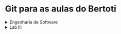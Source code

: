 # Git para as aulas do Bertoti<br>
<details>
<summary>Engenharia de Software</summary>
<details>
<summary>ATIVIDADE 1</summary>

### Texto: O que é Engenharia de Software?

Within Google, we sometimes say, “Software engineering is programming integrated over time.” Programming is certainly a significant part of software : engineering after all, programming is how you generate new software in the first place. If you accept this distinction, it also becomes clear that we might need to delineate between programming tasks (development) and software engineering tasks (development, modification, maintenance). The addition of time adds an important new dimension to programming. Cubes aren’t squares, distance isn’t velocity. Software engineering isn’t programming.

We see three critical differences between programming and software engineering: time, scale, and the trade-offs at play. On a software engineering project, engineers need to be more concerned with the passage of time and the eventual need for change. In a software engineering organization, we need to be more concerned about scale and efficiency, both for the software we produce as well as for the organization that is producing it. Finally, as software engineers, we are asked to make more complex decisions with higher-stakes outcomes, often based on imprecise estimates of time and growth.

### Comentário: 
* O texto destaca que a engenharia de software difere da programação em três aspectos cruciais: tempo, escala e trade-offs. Tempo envolve planejar para a manutenção e evolução futura do software. Escala refere-se à necessidade de desenvolver sistemas que possam crescer e lidar com grandes volumes de usuários e dados. Trade-offs são as decisões complexas que os engenheiros de software precisam tomar, equilibrando fatores como desempenho e manutenibilidade. Essas diferenças mostram como a engenharia de software é uma prática mais abrangente e estratégica.

### O que é engenharia de software?
R: Engenharia de software é uma disciplina da engenharia que se concentra na aplicação de princípios, métodos e ferramentas para projetar, desenvolver, testar, manter e gerenciar sistemas de software complexos. Ela abrange todo o ciclo de vida do software, desde a concepção inicial até a desativação, com o objetivo de criar software de alta qualidade, eficiente, seguro e escalável. A engenharia de software busca resolver problemas práticos e atender às necessidades dos usuários e das organizações, utilizando abordagens sistemáticas e disciplinadas

</details>

<details>

<summary>ATIVIDADE 2</summary>

### De 3 exemplos de trade-off em softwares e explicá-los.

1. Entre otimização de desempenho e consumo de recursos: Muitas vezes é necessário fazer um trade off entre a melhoria no desempenho do programa e o aumento no consumo de recursos do sistema. Por exemplo, aumentar o número de threads em um programa pode melhorar a velocidade de processamento, mas também pode aumentar o uso de memória e CPU.

2. Entre segurança e usabilidade: Implementar medidas de segurança mais rigorosas e manter a facilidade de uso para os usuários. Por exemplo, exigir senhas complexas e autenticação de dois fatores pode aumentar a segurança de um sistema, mas também pode tornar o processo de login mais complicado para os usuários.

3. Entre rapidez no desenvolvimento e qualidade do código: Por vezes, é necessário escolher entre desenvolver um software rapidamente para atender a prazos apertados ou dedicar mais tempo para escrever um código mais limpo e de melhor qualidade. A pressa pode resultar em possíveis bugs e problemas de manutenção no futuro, enquanto a qualidade pode levar mais tempo para ser alcançada.
</details>


<details>

<summary>ATIVIDADE 3</summary>

### Um exemplo de cada arquitetura e justifique.

##### Arquitetura em Camadas: Simplicidade e Escalabilidade
![img_1.png](img_1.png)  
* A arquitetura em camadas é um estilo de design de software que divide um aplicativo em camadas distintas. Cada camada é responsável por uma função específica e se comunica com as outras camadas por meio de interfaces bem definidas. Esse estilo de arquitetura é frequentemente usado para aplicativos que precisam ser fáceis de usar e manter.

- A arquitetura em camadas promove a simplicidade de várias maneiras:

    - Modularidade: As camadas são módulos independentes que podem ser desenvolvidos, testados e implantados separadamente. Isso facilita o gerenciamento e a manutenção do código-base.
Separação de preocupações: Cada camada é responsável por uma função específica, o que facilita o entendimento do código e torna mais fácil para os desenvolvedores se concentrarem em uma área específica.
Reutilização: As camadas podem ser reutilizadas em diferentes aplicativos, o que pode reduzir o tempo e o custo de desenvolvimento.

- A arquitetura em camadas pode ser escalonada de várias maneiras:

    - Escalabilidade horizontal: Camadas adicionais podem ser adicionadas para aumentar a capacidade do sistema. Por exemplo, uma camada de cache pode ser adicionada para reduzir o tempo de resposta do sistema.
Escalabilidade vertical: Os recursos das camadas existentes podem ser aumentados. Por exemplo, o hardware ou software de um servidor pode ser atualizado para aumentar seu desempenho.

#### Arquitetura de Pipeline: Simplicidade e Escalabilidade
![img_2.png](img_2.png)

- A arquitetura de pipeline é um estilo de design de software que divide uma tarefa em etapas menores e sequenciais, que são executadas em paralelo. Essa abordagem visa melhorar o desempenho e a eficiência do sistema, reduzindo o tempo de espera e aumentando a taxa de transferência.
- A arquitetura de pipeline é considerada um estilo simples por vários motivos:
  - Modularidade: O sistema é dividido em módulos independentes e interconectados, facilitando o desenvolvimento, a manutenção e a testabilidade.
  Clareza: O fluxo de dados e o comportamento do sistema são fáceis de entender e visualizar, pois as etapas são bem definidas e sequenciais.
  Predictabilidade: O comportamento do sistema é previsível, pois as etapas são executadas em uma ordem predefinida.
- A arquitetura de pipeline também é considerada escalável por vários motivos:
  - Paralelismo: As etapas do pipeline podem ser executadas em paralelo, aproveitando recursos de hardware e software disponíveis.
    Adição de etapas: Novas etapas podem ser facilmente adicionadas ao pipeline para atender a novos requisitos funcionais.
    Replicação: O pipeline pode ser replicado em vários servidores para aumentar a capacidade de processamento.

#### Arquitetura Microkernel: Overall Cost e Elasticity
![img_3.png](img_3.png)
* A arquitetura microkernel é um tipo de design de software que separa o núcleo do sistema operacional em um pequeno conjunto de serviços essenciais e os demais componentes em processos separados. Essa abordagem visa melhorar a modularidade, a portabilidade e a segurança do sistema.
- A arquitetura microkernel é considerada uma opção de baixo custo por vários motivos:
  - Simplicidade: O núcleo do sistema é pequeno e simples, o que reduz o custo de desenvolvimento e manutenção.
    Modularidade: Os componentes do sistema são independentes e podem ser facilmente substituídos ou atualizados, o que reduz o custo de upgrades.
    Portabilidade: O núcleo do sistema pode ser facilmente portado para diferentes plataformas de hardware, o que reduz o custo de desenvolvimento para diferentes ambientes.
- A arquitetura microkernel também é considerada elástica por vários motivos:
  - Escalabilidade: O sistema pode ser facilmente escalado adicionando ou removendo recursos de hardware, como CPUs e memória.
    Disponibilidade: Os componentes do sistema podem ser reiniciados ou substituídos sem afetar o funcionamento do núcleo, o que melhora a disponibilidade do sistema.
    Tolerância a falhas: O sistema pode tolerar falhas de hardware ou software, pois os componentes são independentes e podem ser reiniciados ou substituídos sem afetar o funcionamento do núcleo.


#### Arquitetura Baseada em Serviços: Overall Cost e Elasticity
![img_4.png](img_4.png)  
* A arquitetura baseada em serviços (SOA) é um estilo de design de software que estrutura um sistema como uma coleção de serviços independentes e interconectados. Essa abordagem visa melhorar a modularidade, flexibilidade, escalabilidade e capacidade de reuso do sistema.
- A arquitetura SOA é considerada uma opção de custo total de propriedade (TCO) relativamente baixo por vários motivos:
  - Modularidade: Os serviços são unidades independentes e podem ser facilmente desenvolvidos, implantados e mantidos separadamente, o que reduz a complexidade e o custo geral do sistema.
    Reuso: Os serviços podem ser reutilizados em diferentes aplicações, o que reduz o tempo e o custo de desenvolvimento.
    Escalabilidade: Os serviços podem ser escalados horizontalmente adicionando ou removendo servidores, o que otimiza o uso dos recursos de hardware e software e reduz custos.
    Flexibilidade: A arquitetura SOA é altamente flexível e pode ser facilmente adaptada para atender às mudanças nos requisitos do negócio, o que reduz a necessidade de grandes reformas no sistema e os custos associados a elas.
- A arquitetura SOA é considerada altamente elástica por vários motivos:
  - Escalabilidade horizontal: Os serviços podem ser escalados horizontalmente adicionando ou removendo servidores, o que permite que o sistema atenda a picos de demanda sem necessidade de grandes investimentos em hardware.
    Carregamento de trabalho distribuído: Os serviços podem ser distribuídos em diferentes servidores, o que balanceia o carregamento de trabalho e melhora o desempenho geral do sistema.
    Tolerância a falhas: Os serviços são independentes e podem ser reiniciados ou substituídos sem afetar o funcionamento do sistema como um todo, o que aumenta a disponibilidade e a confiabilidade do sistema.
    Adaptabilidade: A arquitetura SOA é altamente adaptável e pode ser facilmente modificada para atender às mudanças nos requisitos do negócio, o que permite que o sistema se adapte às mudanças sem grandes interrupções ou perdas de desempenho.

#### Arquitetura Serverless: Simplicity e Evolutionary
![img_5.png](img_5.png)
* A arquitetura serverless é um estilo de design de software que utiliza serviços de computação em nuvem para executar funções sem a necessidade de gerenciar servidores. Essa abordagem visa simplificar o desenvolvimento e a implantação de aplicações, reduzindo a necessidade de infraestrutura e operações.
- A arquitetura serverless é considerada uma opção de alta simplicidade por vários motivos:
  - Abstração de infraestrutura: Os desenvolvedores não precisam se preocupar com a provisionamento, configuração e gerenciamento de servidores, pois esses aspectos são gerenciados pelo provedor de nuvem.
    Foco no código: Os desenvolvedores podem se concentrar em escrever o código das suas aplicações, sem se preocupar com a infraestrutura subjacente.
    Escalabilidade automática: As aplicações serverless escalam automaticamente para cima ou para baixo em resposta à demanda, sem necessidade de intervenção manual.
    Pagamento por uso: Os desenvolvedores pagam apenas pelos recursos que usam, o que pode reduzir significativamente os custos.
- A arquitetura serverless também é considerada altamente evolutiva por vários motivos:
  - Desenvolvimento incremental: As aplicações serverless podem ser desenvolvidas e implantadas incrementalmente, em pequenas iterações.
    Facilidade de teste: As aplicações serverless são fáceis de testar, pois não há necessidade de configurar e gerenciar servidores de teste.
    Implementação rápida: As aplicações serverless podem ser implantadas rapidamente, pois não há necessidade de provisionar ou configurar servidores.
    Facilidade de refatoração: As aplicações serverless são fáceis de refatorar, pois o código é independente da infraestrutura.

#### Arquitetura de Microsserviços: Modularidade e Overall Cost
![img_6.png](img_6.png)
* A arquitetura de microsserviços é um estilo de design de software que estrutura um sistema como uma coleção de serviços independentes e interconectados. Essa abordagem visa melhorar a modularidade, flexibilidade, escalabilidade e capacidade de reuso do sistema.
- A arquitetura de microsserviços é considerada altamente modular por vários motivos:
  - Serviços independentes: Os microsserviços são unidades autônomas e podem ser desenvolvidos, implantados e mantidos separadamente, o que facilita o gerenciamento e a evolução do sistema.
    Coesão forte: Cada microsserviço é responsável por uma única função bem definida, o que facilita o entendimento e a manutenção do código.
    Limites de serviço claros: Os limites entre os microsserviços são bem definidos, o que facilita a comunicação e o isolamento de falhas.
- O overall cost da arquitetura de microsserviços pode ser variável, dependendo da implementação específica. De um lado, os microsserviços podem reduzir o overall cost em alguns casos:
  - Desenvolvimento incremental: Os microsserviços podem ser desenvolvidos e implantados incrementalmente, em pequenas iterações, o que pode reduzir o custo total do projeto.
    Reuso de código: Os microsserviços podem ser reutilizados em diferentes aplicações, o que pode reduzir o tempo e o custo de desenvolvimento.
    Escalabilidade horizontal: Os microsserviços podem ser escalados horizontalmente adicionando ou removendo servidores, o que otimiza o uso dos recursos de hardware e software e reduz custos.
- Do outro lado, os microsserviços podem aumentar o overall cost em outros casos:
  - Complexidade: A arquitetura de microsserviços pode ser mais complexa de implementar e gerenciar do que uma arquitetura monolítica, o que pode aumentar os custos de operação.
    Infraestrutura: Os microsserviços podem exigir mais infraestrutura do que uma arquitetura monolítica, o que pode aumentar os custos de hardware e software.
    Monitoramento: O monitoramento do desempenho e da utilização dos microsserviços pode ser mais desafiador do que o monitoramento de uma arquitetura monolítica, o que pode aumentar os custos de operação.



</details>


<details>

<summary>ATIVIDADE 4</summary>

### Escolha uma arquitetura e ustifique o motivo

Sistema: Spotify
Arquitetura: Microservices Architecture
Trade-Offs:

Performance: O Spotify precisa garantir alta performance em termos de tempo de carregamento de músicas e reprodução sem interrupções. Isso pode resultar em um consumo maior de recursos do sistema e uma possível diminuição da autonomia da bateria do dispositivo.

- Segurança: Para proteger os dados dos usuários contra possíveis ataques cibernéticos e garantir a integridade das informações, o Spotify pode precisar implementar medidas de segurança adicionais, como criptografia de dados e autenticação de dois fatores. Isso pode afetar a velocidade de acesso à plataforma.
- Confiabilidade: Para garantir que o serviço do Spotify seja sempre disponível para os usuários, a plataforma pode precisar investir em infraestrutura de redundância e sistemas de backup. Isso pode resultar em um aumento nos custos operacionais e na complexidade da manutenção da plataforma.
- Escalabilidade: Com o aumento constante do número de usuários e do volume de dados gerados, o Spotify pode precisar garantir que sua plataforma seja escalável para lidar com o crescimento da demanda. Isso pode exigir investimentos em servidores adicionais e tecnologias de escalonamento horizontal, o que pode aumentar os custos de operação.
- Usabilidade: Para oferecer uma experiência de usuário intuitiva e fácil de usar, o Spotify pode precisar investir em design de interface de usuário e testes de usabilidade. Isso pode resultar em um esforço adicional de desenvolvimento e alocar recursos que poderiam ser utilizados em outras atividades.
</details>

<details>

<summary>Diagrama de Classe</summary>

### Faça um diagrama baseado na sua arquitetura acima.
Spotify: Playlist - Usuarios - Musicas

![Diagrama](https://github.com/BispoJPM/Bertoti/assets/142633184/8dc4b34b-cbf6-44ff-89cf-870ff3be42af)

</details>

<details>

<summary>Diagrama de Caso de Uso</summary>

![image](https://github.com/BispoJPM/Bertoti/assets/142633184/11db960c-43c2-4bf2-a22a-6c0c0802f66c)


</details>
</details>

<details>
    <summary>Lab III</summary>
</details>





